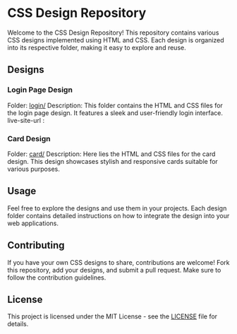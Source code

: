 # CSS Design Repository

Welcome to the CSS Design Repository! This repository contains various CSS designs implemented using HTML and CSS. Each design is organized into its respective folder, making it easy to explore and reuse.

## Designs

### Login Page Design
Folder: [login/](login/)
Description: This folder contains the HTML and CSS files for the login page design. It features a sleek and user-friendly login interface.
live-site-url :

### Card Design
Folder: [card/](card/)
Description: Here lies the HTML and CSS files for the card design. This design showcases stylish and responsive cards suitable for various purposes.

<!-- Add more designs as you gradually push them -->

## Usage

Feel free to explore the designs and use them in your projects. Each design folder contains detailed instructions on how to integrate the design into your web applications.

## Contributing

If you have your own CSS designs to share, contributions are welcome! Fork this repository, add your designs, and submit a pull request. Make sure to follow the contribution guidelines.

## License

This project is licensed under the MIT License - see the [LICENSE](LICENSE) file for details.
